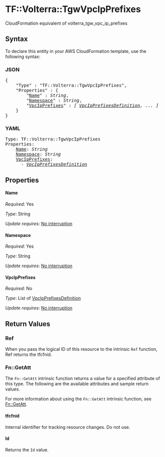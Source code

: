 # TF::Volterra::TgwVpcIpPrefixes

CloudFormation equivalent of volterra_tgw_vpc_ip_prefixes

## Syntax

To declare this entity in your AWS CloudFormation template, use the following syntax:

### JSON

<pre>
{
    "Type" : "TF::Volterra::TgwVpcIpPrefixes",
    "Properties" : {
        "<a href="#name" title="Name">Name</a>" : <i>String</i>,
        "<a href="#namespace" title="Namespace">Namespace</a>" : <i>String</i>,
        "<a href="#vpcipprefixes" title="VpcIpPrefixes">VpcIpPrefixes</a>" : <i>[ <a href="vpcipprefixesdefinition.md">VpcIpPrefixesDefinition</a>, ... ]</i>
    }
}
</pre>

### YAML

<pre>
Type: TF::Volterra::TgwVpcIpPrefixes
Properties:
    <a href="#name" title="Name">Name</a>: <i>String</i>
    <a href="#namespace" title="Namespace">Namespace</a>: <i>String</i>
    <a href="#vpcipprefixes" title="VpcIpPrefixes">VpcIpPrefixes</a>: <i>
      - <a href="vpcipprefixesdefinition.md">VpcIpPrefixesDefinition</a></i>
</pre>

## Properties

#### Name

_Required_: Yes

_Type_: String

_Update requires_: [No interruption](https://docs.aws.amazon.com/AWSCloudFormation/latest/UserGuide/using-cfn-updating-stacks-update-behaviors.html#update-no-interrupt)

#### Namespace

_Required_: Yes

_Type_: String

_Update requires_: [No interruption](https://docs.aws.amazon.com/AWSCloudFormation/latest/UserGuide/using-cfn-updating-stacks-update-behaviors.html#update-no-interrupt)

#### VpcIpPrefixes

_Required_: No

_Type_: List of <a href="vpcipprefixesdefinition.md">VpcIpPrefixesDefinition</a>

_Update requires_: [No interruption](https://docs.aws.amazon.com/AWSCloudFormation/latest/UserGuide/using-cfn-updating-stacks-update-behaviors.html#update-no-interrupt)

## Return Values

### Ref

When you pass the logical ID of this resource to the intrinsic `Ref` function, Ref returns the tfcfnid.

### Fn::GetAtt

The `Fn::GetAtt` intrinsic function returns a value for a specified attribute of this type. The following are the available attributes and sample return values.

For more information about using the `Fn::GetAtt` intrinsic function, see [Fn::GetAtt](https://docs.aws.amazon.com/AWSCloudFormation/latest/UserGuide/intrinsic-function-reference-getatt.html).

#### tfcfnid

Internal identifier for tracking resource changes. Do not use.

#### Id

Returns the <code>Id</code> value.

